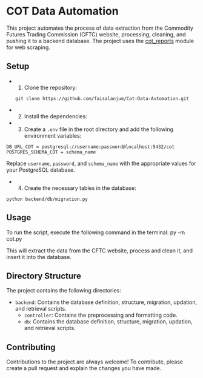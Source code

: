 # COT Data Automation

This project automates the process of data extraction from the Commodity Futures Trading Commission (CFTC) website, processing, cleaning, and pushing it to a backend database. The project uses the [cot_reports](https://github.com/NDelventhal/cot_reports) module for web scraping.

## Setup

- 1. Clone the repository:

    ```
    git clone https://github.com/faisalanjum/Cot-Data-Automation.git
    ```
   
- 2. Install the dependencies:


- 3. Create a `.env` file in the root directory and add the following environment variables:

 ```
 DB_URL_COT = postgresql://username:password@localhost:5432/cot
 POSTGRES_SCHEMA_COT = schema_name
 ```

Replace `username`, `password`, and `schema_name` with the appropriate values for your PostgreSQL database.

- 4. Create the necessary tables in the database:

 ```
 python backend/db/migration.py
 ```

## Usage

To run the script, execute the following command in the terminal:
 py -m cot.py
 
 This will extract the data from the CFTC website, process and clean it, and insert it into the database.

## Directory Structure

The project contains the following directories:

- `backend`: Contains the database definition, structure, migration, updation, and retrieval scripts.
    - `controller`: Contains the preprocessing and formatting code.
    - `db`: Contains the database definition, structure, migration, updation, and retrieval scripts.

## Contributing

Contributions to the project are always welcome! To contribute, please create a pull request and explain the changes you have made.


